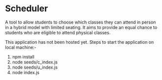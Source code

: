# Scheduler
A tool to allow students to choose which classes they can attend in person in a hybrid model with limited seating. It aims to provide an equal chance to students who are eligible to attend physical classes.

This application has not been hosted yet.
Steps to start the application on local machine:-
1. npm install
2. node seeds/c_index.js
3. node seeds/u_index.js
4. node index.js

